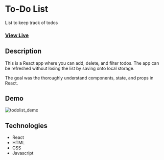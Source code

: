 
# To-Do List

List to keep track of todos

### [View Live]( https://gregorybork.github.io/react_covid19_tracker/)

## Description

This is a React app where you can add, delete, and filter todos. The app can be refreshed without losing the list by saving onto local storage.

The goal was the thoroughly understand components, state, and props in React.

## Demo

![todolist_demo](https://user-images.githubusercontent.com/46305741/96386549-a2b8ad80-1150-11eb-8895-2c8fcf53de1c.gif)



## Technologies

- React
- HTML
- CSS
- Javascript


